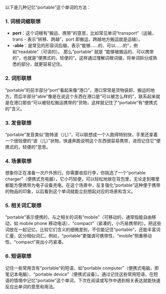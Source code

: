 以下是几种记忆“portable”这个单词的方法：

### 1. 词根词缀联想
 - **port**：这个词根有“搬运、携带”的意思，比如常见单词“transport”（运输，trans - 表示“转移、跨越”，port 即搬运，跨越地方搬运就是运输）。
 - **-able**：是常见的形容词后缀，表示“能够……的、可以……的”，例如“readable”（可读的）。
 那么“portable” 就是 “能够被搬运的、可以携带的”，也就是“便携式的，轻便的”。这样通过理解词根词缀，将单词拆分成熟悉的部分，就更容易记住。

### 2. 词形联想
 “portable”的前半部分“port”看起来像“港口”，港口常常是货物装卸、搬运的地方。而后半部分“able”像是在说这个东西在港口是“可以被怎么样的”，联系起来就是在港口那些“可以被轻松搬运携带的”货物，这样就记住了“portable”有“便携式的”含义。

### 3. 发音联想
 “portable”发音类似“跑特波（儿）”，可以联想成一个人跑得特别快，手里还拿着一个很轻便的“波（儿）”状物，快速奔跑说明这个东西很容易携带，进而记住它“便携式的，轻便的”意思。

### 4. 场景联想
想象你正在准备一次户外旅行。你需要收拾行李，你挑选了一个“portable charger”（便携式充电器），它小巧轻便，可以轻松地放在背包里，无论走到哪里都能方便携带为电子设备充电。在这个场景中，反复强化“portable”这种便于携带的物品的印象，以后看到这个单词就能立刻想起对应的场景和含义。

### 5. 相关词汇联想
 “portable”表示便携的，与之相关的词有“mobile”（可移动的，通常指能自由移动，如 mobile phone 移动电话）、“compact”（紧凑的，小巧易携带的）。把这些词放在一起记忆，比较它们含义的细微差别，不仅能记住“portable”，还能丰富词汇量，区分相似词汇。例如，“portable”更强调可携带性，“mobile”侧重移动性，“compact”突出小巧紧凑。

### 6. 短语联想
记住一些常用含有“portable”的短语，如“portable computer”（便携式电脑，即笔记本电脑）、“portable device”（便携式设备）。通过记住这些常用短语，在短语的情境中记忆“portable”这个单词，下次在阅读或写作中遇到相关表达就能快速反应出单词的意思和用法。 
